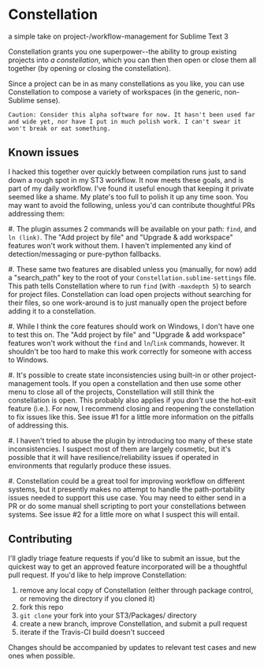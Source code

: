 # Constellation
a simple take on project-/workflow-management for Sublime Text 3

Constellation grants you one superpower--the ability to group existing projects into *a constellation*, which you can then then open or close them all together (by opening or closing the constellation).

Since a project can be in as many constellations as you like, you can use Constellation to compose a variety of workspaces (in the generic, non-Sublime sense).

	Caution: Consider this alpha software for now. It hasn't been used far and wide yet, nor have I put in much polish work. I can't swear it won't break or eat something.

## Known issues
I hacked this together over quickly between compilation runs just to sand down a rough spot in my ST3 workflow. It now meets these goals, and is part of my daily workflow. I've found it useful enough that keeping it private seemed like a shame. My plate's too full to polish it up any time soon. You may want to avoid the following, unless you'd can contribute thoughtful PRs addressing them:

#. The plugin assumes 2 commands will be available on your path: `find`, and `ln (link)`. The "Add project by file" and "Upgrade & add workspace" features won't work without them. I haven't implemented any kind of detection/messaging or pure-python fallbacks.

#. These same two features are disabled unless you (manually, for now) add a "search_path" key to the root of your `Constellation.sublime-settings` file. This path tells Constellation where to run `find` (with `-maxdepth 5`) to search for project files. Constellation can load open projects without searching for their files, so one work-around is to just manually open the project before adding it to a constellation.

#. While I think the core features should work on Windows, I don't have one to test this on. The "Add project by file" and "Upgrade & add workspace" features won't work without the `find` and `ln`/`link` commands, however. It shouldn't be too hard to make this work correctly for someone with access to Windows.

#. It's possible to create state inconsistencies using built-in or other project-management tools. If you open a constellation and then use some other menu to close all of the projects, Constellation will still think the constellation is open. This probably also applies if you *don't* use the hot-exit feature (i.e.). For now, I recommend closing and reopening the constellation to fix issues like this. See issue #1 for a little more information on the pitfalls of addressing this.

#. I haven't tried to abuse the plugin by introducing too many of these state inconsistencies. I suspect most of them are largely cosmetic, but it's possible that it will have resilience/reliability issues if operated in environments that regularly produce these issues.

#. Constellation could be a great tool for improving workflow on different systems, but it presently makes no attempt to handle the path-portability issues needed to support this use case. You may need to either send in a PR or do some manual shell scripting to port your constellations between systems. See issue #2 for a little more on what I suspect this will entail.


## Contributing
I'll gladly triage feature requests if you'd like to submit an issue, but the quickest way to get an approved feature incorporated will be a thoughtful pull request. If you'd like to help improve Constellation:

1. remove any local copy of Constellation (either through package control, or removing the directory if you cloned it)
2. fork this repo
3. `git clone` your fork into your ST3/Packages/ directory
4. create a new branch, improve Constellation, and submit a pull request
5. iterate if the Travis-CI build doesn't succeed

Changes should be accompanied by updates to relevant test cases and new ones when possible.
